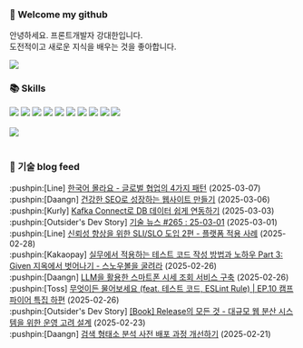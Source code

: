 ### 👋 Welcome my github

안녕하세요. 프론트개발자 강대한입니다.
<br>
도전적이고 새로운 지식을 배우는 것을 좋아합니다.

<!--
![header](https://capsule-render.vercel.app/api?type=Waving&color=auto&height=300&section=header&text=Welcome&fontAlignY=40&desc=KangDaeHan%20github%20&descSize=20&descAlignY=55&animation=fadeIn&fontSize=90)

**KangDaeHan/KangDaeHan** is a ✨ _special_ ✨ repository because its `README.md` (this file) appears on your GitHub profile.

Here are some ideas to get you started:

- 🔭 I’m currently working on ...
- 🌱 I’m currently learning ...
- 👯 I’m looking to collaborate on ...
- 🤔 I’m looking for help with ...
- 💬 Ask me about ...
- 📫 How to reach me: ...
- 😄 Pronouns: ...
- ⚡ Fun fact: ...
-->

<a href="https://twinfamily.github.io" target="_blank"><img src="https://img.shields.io/badge/Blog-121D33?style=flat-square&logo=blogger&logoColor=ffffff"/></a>

### :books: Skills
<a href="#" target="_blank"><img src="https://img.shields.io/badge/React-61DAFB?style=flat-square&logo=react&logoColor=ffffff"/></a>
<a href="#" target="_blank"><img src="https://img.shields.io/badge/Html5-E34F26?style=flat-square&logo=html5&logoColor=ffffff"/></a>
<a href="#" target="_blank"><img src="https://img.shields.io/badge/Javascript-F7DF1E?style=flat-square&logo=javascript&logoColor=ffffff"/></a>
<a href="#" target="_blank"><img src="https://img.shields.io/badge/Cssmodules-000000?style=flat-square&logo=cssmodules&logoColor=ffffff"/></a>
<a href="#" target="_blank"><img src="https://img.shields.io/badge/Node.js-339933?style=flat-square&logo=nodedotjs&logoColor=ffffff"/></a>
<a href="#" target="_blank"><img src="https://img.shields.io/badge/Typescript-3178C6?style=flat-square&logo=typescript&logoColor=ffffff"/></a>
<a href="#" target="_blank"><img src="https://img.shields.io/badge/Git-F05032?style=flat-square&logo=git&logoColor=ffffff"/></a>
<a href="#" target="_blank"><img src="https://img.shields.io/badge/Gitlab-FC6D26?style=flat-square&logo=gitlab&logoColor=ffffff"/></a>
<a href="#" target="_blank"><img src="https://img.shields.io/badge/Webpack-8DD6F9?style=flat-square&logo=webpack&logoColor=ffffff"/></a>
<a href="#" target="_blank"><img src="https://img.shields.io/badge/Vite-646CFF?style=flat-square&logo=vite&logoColor=ffffff"/></a>
<br><br>
<img src="https://github-readme-stats.vercel.app/api/top-langs/?username=KangDaeHan&layout=compact">
<br><br>
### :round_pushpin: 기술 blog feed
<!-- BLOG-POST-LIST:START --><div>:pushpin:[Line] <a target="_blank" href="https://techblog.lycorp.co.jp/ko/4-patterns-of-global-collaboration">한국어 몰라요 - 글로벌 협업의 4가지 패턴</a> (2025-03-07)</div><div>:pushpin:[Daangn] <a target="_blank" href="https://medium.com/daangn/%EA%B1%B4%EA%B0%95%ED%95%9C-seo%EB%A1%9C-%EC%84%B1%EC%9E%A5%ED%95%98%EB%8A%94-%EC%9B%B9%EC%82%AC%EC%9D%B4%ED%8A%B8-%EB%A7%8C%EB%93%A4%EA%B8%B0-bc858a86c34b?source=rss----4505f82a2dbd---4">건강한 SEO로 성장하는 웹사이트 만들기</a> (2025-03-06)</div><div>:pushpin:[Kurly] <a target="_blank" href="http://thefarmersfront.github.io/blog/kafka-connect-pipeline/">Kafka Connect로 DB 데이터 쉽게 연동하기</a> (2025-03-03)</div><div>:pushpin:[Outsider's Dev Story] <a target="_blank" href="https://blog.outsider.ne.kr/1756">기술 뉴스 #265 : 25-03-01</a> (2025-03-01)</div><div>:pushpin:[Line] <a target="_blank" href="https://techblog.lycorp.co.jp/ko/sli-and-slo-for-improving-reliability-2">신뢰성 향상을 위한 SLI/SLO 도입 2편 - 플랫폼 적용 사례</a> (2025-02-28)</div><div>:pushpin:[Kakaopay] <a target="_blank" href="https://tech.kakaopay.com/post/given-test-code-2/">실무에서 적용하는 테스트 코드 작성 방법과 노하우 Part 3: Given 지옥에서 벗어나기 - 스노우볼을 굴려라</a> (2025-02-26)</div><div>:pushpin:[Daangn] <a target="_blank" href="https://medium.com/daangn/llm%EC%9D%84-%ED%99%9C%EC%9A%A9%ED%95%9C-%EC%8A%A4%EB%A7%88%ED%8A%B8%ED%8F%B0-%EC%8B%9C%EC%84%B8%EC%A1%B0%ED%9A%8C-%EC%84%9C%EB%B9%84%EC%8A%A4-%EA%B5%AC%EC%B6%95-bd4650ec67f4?source=rss----4505f82a2dbd---4">LLM을 활용한 스마트폰 시세 조회 서비스 구축</a> (2025-02-26)</div><div>:pushpin:[Toss] <a target="_blank" href="https://toss.tech/article/firesidechat_frontend_10a">무엇이든 물어보세요 &lpar;feat. 테스트 코드, ESLint Rule&rpar; | EP.10 캠프파이어 특집 하편</a> (2025-02-26)</div><div>:pushpin:[Outsider's Dev Story] <a target="_blank" href="https://blog.outsider.ne.kr/1755">[Book] Release의 모든 것 - 대규모 웹 분산 시스템을 위한 운영 고려 설계</a> (2025-02-23)</div><div>:pushpin:[Daangn] <a target="_blank" href="https://medium.com/daangn/%EA%B2%80%EC%83%89-%ED%98%95%ED%83%9C%EC%86%8C-%EB%B6%84%EC%84%9D-%EC%82%AC%EC%A0%84-%EB%B0%B0%ED%8F%AC-%EA%B3%BC%EC%A0%95-%EA%B0%9C%EC%84%A0%ED%95%98%EA%B8%B0-56b276de4f94?source=rss----4505f82a2dbd---4">검색 형태소 분석 사전 배포 과정 개선하기</a> (2025-02-21)</div><!-- BLOG-POST-LIST:END -->

<!-- ![Anurag's GitHub stats](https://github-readme-stats.vercel.app/api?username=KangDaeHan&show_icons=true&theme=radical) -->
